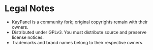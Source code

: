 # Legal Notes

- KayPanel is a community fork; original copyrights remain with their owners.
- Distributed under GPLv3. You must distribute source and preserve license notices.
- Trademarks and brand names belong to their respective owners.
